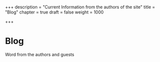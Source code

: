 +++
description = "Current Information from the authors of the site"
title = "Blog"
chapter = true
draft = false
weight = 1000

+++

# Blog

Word from the authors and guests

